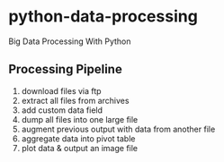 # python-data-processing
Big Data Processing With Python 


## Processing Pipeline
1. download files via ftp
2. extract all files from archives
3. add custom data field
4. dump all files into one large file
5. augment previous output with data from another file
6. aggregate data into pivot table
7. plot data & output an image file
